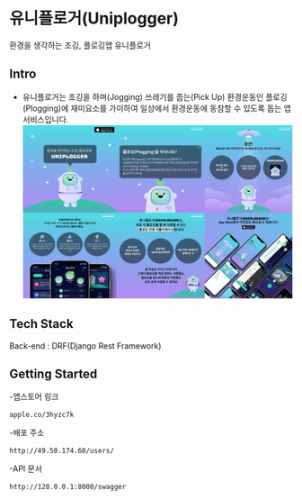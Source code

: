 # 유니플로거(Uniplogger)
환경을 생각하는 조깅, 플로깅앱 유니플로거 

## Intro
- 유니플로거는 조깅을 하며(Jogging) 쓰레기를 줍는(Pick Up) 환경운동인 플로깅(Plogging)에 재미요소를 가미하여 일상에서 환경운동에 동참할 수 있도록 돕는 앱서비스입니다.<br>
![img](./uniplogger.png)

## Tech Stack
Back-end : DRF(Django Rest Framework)

## Getting Started
-앱스토어 링크
```
apple.co/3hyzc7k
```
-배포 주소
```
http://49.50.174.68/users/
```
-API 문서
```
http://128.0.0.1:8000/swagger

```

